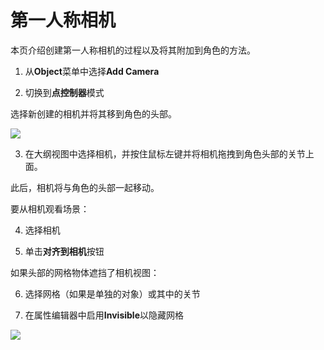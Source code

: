 # 第一人称相机

本页介绍创建第一人称相机的过程以及将其附加到角色的方法。

1. 从**Object**菜单中选择**Add Camera** 

2. 切换到**点控制器**模式

选择新创建的相机并将其移到角色的头部。

![](https://cascadeur.com/images/category/2020/08/20/dc65fcbaac51dae5c35f450f520b3669.gif)

3. 在大纲视图中选择相机，并按住鼠标左键并将相机拖拽到角色头部的关节上面。

此后，相机将与角色的头部一起移动。

要从相机观看场景：

4. 选择相机

5. 单击**对齐到相机**按钮

如果头部的网格物体遮挡了相机视图：

6. 选择网格（如果是单独的对象）或其中的关节

7. 在属性编辑器中启用**Invisible**以隐藏网格

![](https://cascadeur.com/images/category/2020/08/20/077248bb0277f9e0ecfe18c45288211f.gif)